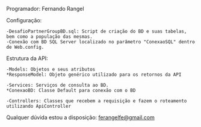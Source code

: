 Programador: Fernando Rangel



Configuração:

	-DesafioPartnerGroupBD.sql: Script de criação do BD e suas tabelas, bem como a população das mesmas.
	-Conexão com BD SQL Server localizado no parâmetro "ConexaoSQL" dentro de Web.config.

Estrutura da API:

	-Models: Objetos e seus atributos
    *ResponseModel: Objeto genérico utilizado para os retornos da API

	-Services: Serviços de consulta ao BD.
    *ConexaoBD: Classe Default para conexão com o BD

	-Controllers: Classes que recebem a requisição e fazem o roteamento utilizando ApiController
	
Qualquer dúvida estou a disposição: ferangelfe@gmail.com
